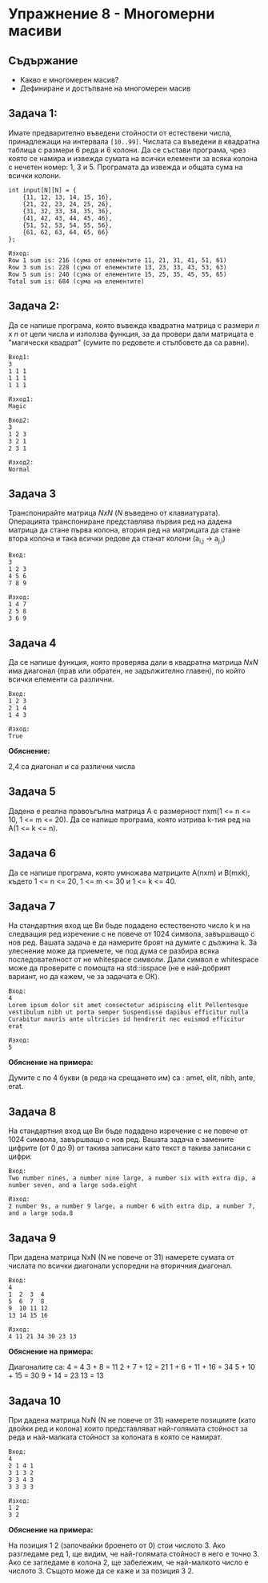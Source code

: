 # Упражнение 8 - Многомерни масиви

## Съдържание
* Какво е многомерен масив?
* Дефиниране и достъпване на многомерен масив

## Задача 1:
Имате предварително въведени стойности от естествени числа, принадлежащи на интервала `[10..99]`. Числата са въведени в квадратна таблица с размери 6 реда и 6 колони. Да се състави програма, чрез която се намира и извежда сумата на всички елементи за всяка колона с нечетен номер: 1, 3 и 5. Програмата да извежда и общата сума на всички колони.

```
int input[N][N] = {
	{11, 12, 13, 14, 15, 16}, 
	{21, 22, 23, 24, 25, 26}, 
	{31, 32, 33, 34, 35, 36}, 
	{41, 42, 43, 44, 45, 46}, 
	{51, 52, 53, 54, 55, 56}, 
	{61, 62, 63, 64, 65, 66}
};

Изход:
Row 1 sum is: 216 (сума от елементите 11, 21, 31, 41, 51, 61)
Row 3 sum is: 228 (сума от елементите 13, 23, 33, 43, 53, 63)
Row 5 sum is: 240 (сума от елементите 15, 25, 35, 45, 55, 65)
Total sum is: 684 (сума на елементите)
```

## Задача 2:
Да се напише програма, която въвежда квадратна матрица с размери *n* x *n*  от цели числа и използва функция, за да провери дали матрицата е "магически квадрат" (сумите по редовете и стълбовете да са равни).

```
Вход1:
3
1 1 1
1 1 1
1 1 1

Изход1:
Magic

Вход2:
3
1 2 3
3 2 1
2 3 1

Изход2:
Normal
```

## Задача 3
Транспонирайте матрица *NxN* (*N* въведено от клавиатурата). Операцията транспониране представлява първия ред на дадена матрица да стане първа колона, втория ред на матрицата да стане втора колона и така всички редове да станат колони (a<sub>i,j</sub> -> a<sub>j,i</sub>)

```
Вход:
3
1 2 3
4 5 6
7 8 9

Изход:
1 4 7
2 5 8
3 6 9
```

## Задача 4
Да се напише функция, която проверява дали в квадратна матрица *NxN* има диагонал (прав или обратен, не задължително главен), по който всички елементи са различни.

```
Вход:
1 2 3 	
2 1 4
1 4 3  	

Изход:	
True 	
```

**Обяснение:**

2,4 са диагонал и са различни числа 	

## Задача 5
Дадена е реална правоъгълна матрица А с размерност nxm(1 <= n <= 10, 1 <= m <= 20). Да се напише програма, която изтрива k-тия ред на А(1 <= k <= n).

## Задача 6
Да се напише програма, която умножава матриците A(nxm) и B(mxk), където 1 <= n <= 20, 1 <= m <= 30 и 1 <= k <= 40.

## Задача 7
На стандартния вход ще Ви бъде подадено естественото число k и на следващия ред изречение с не повече от 1024 символа, завършващо с нов ред. Вашата задача е да намерите броят на думите с дължина k. За улеснение може да приемете, че под дума се разбира всяка последователност от не whitespace символи. Дали символ е whitespace може да проверите с помощта на std::isspace (не е най-добрият вариант, но да кажем, че за задачата е ОК).

```
Вход:
4
Lorem ipsum dolor sit amet consectetur adipiscing elit Pellentesque vestibulum nibh ut porta semper Suspendisse dapibus efficitur nulla Curabitur mauris ante ultricies id hendrerit nec euismod efficitur erat

Изход:
5
```

**Обяснение на примера:** 

Думите с по 4 букви (в реда на срещането им) са : amet, elit, nibh, ante, erat.

## Задача 8
На стандартния вход ще Ви бъде подадено изречение с не повече от 1024 символа, завършващо с нов ред. Вашата задача е замените цифрите (от 0 до 9) от такива записани като текст в такива записани с цифри:

```
Вход:
Two number nines, a number nine large, a number six with extra dip, a number seven, and a large soda.eight

Изход:
2 number 9s, a number 9 large, a number 6 with extra dip, a number 7, and a large soda.8
```

## Задача 9
При дадена матрица NxN (N не повече от 31) намерете сумата от числата по всички диагонали успоредни на вторичния диагонал.

```
Вход:
4
1  2  3  4
5  6  7  8
9  10 11 12
13 14 15 16

Изход:
4 11 21 34 30 23 13
```

**Обяснение на примера:**

Диагоналите са:
4 = 4
3 + 8 = 11
2 + 7 + 12 = 21
1 + 6 + 11 + 16 = 34
5 + 10 + 15 = 30
9 + 14 = 23
13 = 13

## Задача 10
При дадена матрица NxN (N не повече от 31) намерете позициите (като двойки ред и колона) които представляват най-голямата стойност за реда и най-малката стойност за колоната в която се намират.

```
Вход:
4
2 1 4 1
3 1 3 2
3 3 4 3
3 3 3 3

Изход:
1 2
3 2
```

**Обяснение на примера:**

На позиция 1 2 (започвайки броенето от 0) стои числото 3. Ако разгледаме ред 1, ще видим, че най-голямата стойност в него е точно 3. Ако се загледаме в колона 2, ще забележим, че най-малкото число е числото 3.
Същото може да се каже и за позиция 3 2.
